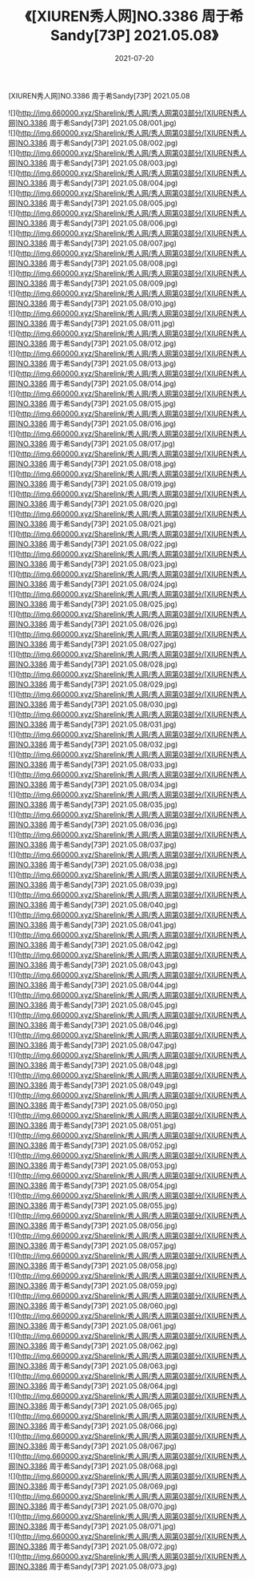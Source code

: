 ﻿---
layout: post
title:  《[XIUREN秀人网]NO.3386 周于希Sandy[73P] 2021.05.08》
date:   2021-07-20
img: http://img.660000.xyz/Sharelink/秀人网/秀人网第03部分/[XIUREN秀人网]NO.3386 周于希Sandy[73P] 2021.05.08/000.jpg
categories: [美女, 清纯, 唯美]
---

[XIUREN秀人网]NO.3386 周于希Sandy[73P] 2021.05.08

  ![](http://img.660000.xyz/Sharelink/秀人网/秀人网第03部分/[XIUREN秀人网]NO.3386 周于希Sandy[73P] 2021.05.08/001.jpg) <br> ![](http://img.660000.xyz/Sharelink/秀人网/秀人网第03部分/[XIUREN秀人网]NO.3386 周于希Sandy[73P] 2021.05.08/002.jpg) <br> ![](http://img.660000.xyz/Sharelink/秀人网/秀人网第03部分/[XIUREN秀人网]NO.3386 周于希Sandy[73P] 2021.05.08/003.jpg) <br> ![](http://img.660000.xyz/Sharelink/秀人网/秀人网第03部分/[XIUREN秀人网]NO.3386 周于希Sandy[73P] 2021.05.08/004.jpg) <br> ![](http://img.660000.xyz/Sharelink/秀人网/秀人网第03部分/[XIUREN秀人网]NO.3386 周于希Sandy[73P] 2021.05.08/005.jpg) <br> ![](http://img.660000.xyz/Sharelink/秀人网/秀人网第03部分/[XIUREN秀人网]NO.3386 周于希Sandy[73P] 2021.05.08/006.jpg) <br> ![](http://img.660000.xyz/Sharelink/秀人网/秀人网第03部分/[XIUREN秀人网]NO.3386 周于希Sandy[73P] 2021.05.08/007.jpg) <br> ![](http://img.660000.xyz/Sharelink/秀人网/秀人网第03部分/[XIUREN秀人网]NO.3386 周于希Sandy[73P] 2021.05.08/008.jpg) <br> ![](http://img.660000.xyz/Sharelink/秀人网/秀人网第03部分/[XIUREN秀人网]NO.3386 周于希Sandy[73P] 2021.05.08/009.jpg) <br> ![](http://img.660000.xyz/Sharelink/秀人网/秀人网第03部分/[XIUREN秀人网]NO.3386 周于希Sandy[73P] 2021.05.08/010.jpg) <br> ![](http://img.660000.xyz/Sharelink/秀人网/秀人网第03部分/[XIUREN秀人网]NO.3386 周于希Sandy[73P] 2021.05.08/011.jpg) <br> ![](http://img.660000.xyz/Sharelink/秀人网/秀人网第03部分/[XIUREN秀人网]NO.3386 周于希Sandy[73P] 2021.05.08/012.jpg) <br> ![](http://img.660000.xyz/Sharelink/秀人网/秀人网第03部分/[XIUREN秀人网]NO.3386 周于希Sandy[73P] 2021.05.08/013.jpg) <br> ![](http://img.660000.xyz/Sharelink/秀人网/秀人网第03部分/[XIUREN秀人网]NO.3386 周于希Sandy[73P] 2021.05.08/014.jpg) <br> ![](http://img.660000.xyz/Sharelink/秀人网/秀人网第03部分/[XIUREN秀人网]NO.3386 周于希Sandy[73P] 2021.05.08/015.jpg) <br> ![](http://img.660000.xyz/Sharelink/秀人网/秀人网第03部分/[XIUREN秀人网]NO.3386 周于希Sandy[73P] 2021.05.08/016.jpg) <br> ![](http://img.660000.xyz/Sharelink/秀人网/秀人网第03部分/[XIUREN秀人网]NO.3386 周于希Sandy[73P] 2021.05.08/017.jpg) <br> ![](http://img.660000.xyz/Sharelink/秀人网/秀人网第03部分/[XIUREN秀人网]NO.3386 周于希Sandy[73P] 2021.05.08/018.jpg) <br> ![](http://img.660000.xyz/Sharelink/秀人网/秀人网第03部分/[XIUREN秀人网]NO.3386 周于希Sandy[73P] 2021.05.08/019.jpg) <br> ![](http://img.660000.xyz/Sharelink/秀人网/秀人网第03部分/[XIUREN秀人网]NO.3386 周于希Sandy[73P] 2021.05.08/020.jpg) <br> ![](http://img.660000.xyz/Sharelink/秀人网/秀人网第03部分/[XIUREN秀人网]NO.3386 周于希Sandy[73P] 2021.05.08/021.jpg) <br> ![](http://img.660000.xyz/Sharelink/秀人网/秀人网第03部分/[XIUREN秀人网]NO.3386 周于希Sandy[73P] 2021.05.08/022.jpg) <br> ![](http://img.660000.xyz/Sharelink/秀人网/秀人网第03部分/[XIUREN秀人网]NO.3386 周于希Sandy[73P] 2021.05.08/023.jpg) <br> ![](http://img.660000.xyz/Sharelink/秀人网/秀人网第03部分/[XIUREN秀人网]NO.3386 周于希Sandy[73P] 2021.05.08/024.jpg) <br> ![](http://img.660000.xyz/Sharelink/秀人网/秀人网第03部分/[XIUREN秀人网]NO.3386 周于希Sandy[73P] 2021.05.08/025.jpg) <br> ![](http://img.660000.xyz/Sharelink/秀人网/秀人网第03部分/[XIUREN秀人网]NO.3386 周于希Sandy[73P] 2021.05.08/026.jpg) <br> ![](http://img.660000.xyz/Sharelink/秀人网/秀人网第03部分/[XIUREN秀人网]NO.3386 周于希Sandy[73P] 2021.05.08/027.jpg) <br> ![](http://img.660000.xyz/Sharelink/秀人网/秀人网第03部分/[XIUREN秀人网]NO.3386 周于希Sandy[73P] 2021.05.08/028.jpg) <br> ![](http://img.660000.xyz/Sharelink/秀人网/秀人网第03部分/[XIUREN秀人网]NO.3386 周于希Sandy[73P] 2021.05.08/029.jpg) <br> ![](http://img.660000.xyz/Sharelink/秀人网/秀人网第03部分/[XIUREN秀人网]NO.3386 周于希Sandy[73P] 2021.05.08/030.jpg) <br> ![](http://img.660000.xyz/Sharelink/秀人网/秀人网第03部分/[XIUREN秀人网]NO.3386 周于希Sandy[73P] 2021.05.08/031.jpg) <br> ![](http://img.660000.xyz/Sharelink/秀人网/秀人网第03部分/[XIUREN秀人网]NO.3386 周于希Sandy[73P] 2021.05.08/032.jpg) <br> ![](http://img.660000.xyz/Sharelink/秀人网/秀人网第03部分/[XIUREN秀人网]NO.3386 周于希Sandy[73P] 2021.05.08/033.jpg) <br> ![](http://img.660000.xyz/Sharelink/秀人网/秀人网第03部分/[XIUREN秀人网]NO.3386 周于希Sandy[73P] 2021.05.08/034.jpg) <br> ![](http://img.660000.xyz/Sharelink/秀人网/秀人网第03部分/[XIUREN秀人网]NO.3386 周于希Sandy[73P] 2021.05.08/035.jpg) <br> ![](http://img.660000.xyz/Sharelink/秀人网/秀人网第03部分/[XIUREN秀人网]NO.3386 周于希Sandy[73P] 2021.05.08/036.jpg) <br> ![](http://img.660000.xyz/Sharelink/秀人网/秀人网第03部分/[XIUREN秀人网]NO.3386 周于希Sandy[73P] 2021.05.08/037.jpg) <br> ![](http://img.660000.xyz/Sharelink/秀人网/秀人网第03部分/[XIUREN秀人网]NO.3386 周于希Sandy[73P] 2021.05.08/038.jpg) <br> ![](http://img.660000.xyz/Sharelink/秀人网/秀人网第03部分/[XIUREN秀人网]NO.3386 周于希Sandy[73P] 2021.05.08/039.jpg) <br> ![](http://img.660000.xyz/Sharelink/秀人网/秀人网第03部分/[XIUREN秀人网]NO.3386 周于希Sandy[73P] 2021.05.08/040.jpg) <br> ![](http://img.660000.xyz/Sharelink/秀人网/秀人网第03部分/[XIUREN秀人网]NO.3386 周于希Sandy[73P] 2021.05.08/041.jpg) <br> ![](http://img.660000.xyz/Sharelink/秀人网/秀人网第03部分/[XIUREN秀人网]NO.3386 周于希Sandy[73P] 2021.05.08/042.jpg) <br> ![](http://img.660000.xyz/Sharelink/秀人网/秀人网第03部分/[XIUREN秀人网]NO.3386 周于希Sandy[73P] 2021.05.08/043.jpg) <br> ![](http://img.660000.xyz/Sharelink/秀人网/秀人网第03部分/[XIUREN秀人网]NO.3386 周于希Sandy[73P] 2021.05.08/044.jpg) <br> ![](http://img.660000.xyz/Sharelink/秀人网/秀人网第03部分/[XIUREN秀人网]NO.3386 周于希Sandy[73P] 2021.05.08/045.jpg) <br> ![](http://img.660000.xyz/Sharelink/秀人网/秀人网第03部分/[XIUREN秀人网]NO.3386 周于希Sandy[73P] 2021.05.08/046.jpg) <br> ![](http://img.660000.xyz/Sharelink/秀人网/秀人网第03部分/[XIUREN秀人网]NO.3386 周于希Sandy[73P] 2021.05.08/047.jpg) <br> ![](http://img.660000.xyz/Sharelink/秀人网/秀人网第03部分/[XIUREN秀人网]NO.3386 周于希Sandy[73P] 2021.05.08/048.jpg) <br> ![](http://img.660000.xyz/Sharelink/秀人网/秀人网第03部分/[XIUREN秀人网]NO.3386 周于希Sandy[73P] 2021.05.08/049.jpg) <br> ![](http://img.660000.xyz/Sharelink/秀人网/秀人网第03部分/[XIUREN秀人网]NO.3386 周于希Sandy[73P] 2021.05.08/050.jpg) <br> ![](http://img.660000.xyz/Sharelink/秀人网/秀人网第03部分/[XIUREN秀人网]NO.3386 周于希Sandy[73P] 2021.05.08/051.jpg) <br> ![](http://img.660000.xyz/Sharelink/秀人网/秀人网第03部分/[XIUREN秀人网]NO.3386 周于希Sandy[73P] 2021.05.08/052.jpg) <br> ![](http://img.660000.xyz/Sharelink/秀人网/秀人网第03部分/[XIUREN秀人网]NO.3386 周于希Sandy[73P] 2021.05.08/053.jpg) <br> ![](http://img.660000.xyz/Sharelink/秀人网/秀人网第03部分/[XIUREN秀人网]NO.3386 周于希Sandy[73P] 2021.05.08/054.jpg) <br> ![](http://img.660000.xyz/Sharelink/秀人网/秀人网第03部分/[XIUREN秀人网]NO.3386 周于希Sandy[73P] 2021.05.08/055.jpg) <br> ![](http://img.660000.xyz/Sharelink/秀人网/秀人网第03部分/[XIUREN秀人网]NO.3386 周于希Sandy[73P] 2021.05.08/056.jpg) <br> ![](http://img.660000.xyz/Sharelink/秀人网/秀人网第03部分/[XIUREN秀人网]NO.3386 周于希Sandy[73P] 2021.05.08/057.jpg) <br> ![](http://img.660000.xyz/Sharelink/秀人网/秀人网第03部分/[XIUREN秀人网]NO.3386 周于希Sandy[73P] 2021.05.08/058.jpg) <br> ![](http://img.660000.xyz/Sharelink/秀人网/秀人网第03部分/[XIUREN秀人网]NO.3386 周于希Sandy[73P] 2021.05.08/059.jpg) <br> ![](http://img.660000.xyz/Sharelink/秀人网/秀人网第03部分/[XIUREN秀人网]NO.3386 周于希Sandy[73P] 2021.05.08/060.jpg) <br> ![](http://img.660000.xyz/Sharelink/秀人网/秀人网第03部分/[XIUREN秀人网]NO.3386 周于希Sandy[73P] 2021.05.08/061.jpg) <br> ![](http://img.660000.xyz/Sharelink/秀人网/秀人网第03部分/[XIUREN秀人网]NO.3386 周于希Sandy[73P] 2021.05.08/062.jpg) <br> ![](http://img.660000.xyz/Sharelink/秀人网/秀人网第03部分/[XIUREN秀人网]NO.3386 周于希Sandy[73P] 2021.05.08/063.jpg) <br> ![](http://img.660000.xyz/Sharelink/秀人网/秀人网第03部分/[XIUREN秀人网]NO.3386 周于希Sandy[73P] 2021.05.08/064.jpg) <br> ![](http://img.660000.xyz/Sharelink/秀人网/秀人网第03部分/[XIUREN秀人网]NO.3386 周于希Sandy[73P] 2021.05.08/065.jpg) <br> ![](http://img.660000.xyz/Sharelink/秀人网/秀人网第03部分/[XIUREN秀人网]NO.3386 周于希Sandy[73P] 2021.05.08/066.jpg) <br> ![](http://img.660000.xyz/Sharelink/秀人网/秀人网第03部分/[XIUREN秀人网]NO.3386 周于希Sandy[73P] 2021.05.08/067.jpg) <br> ![](http://img.660000.xyz/Sharelink/秀人网/秀人网第03部分/[XIUREN秀人网]NO.3386 周于希Sandy[73P] 2021.05.08/068.jpg) <br> ![](http://img.660000.xyz/Sharelink/秀人网/秀人网第03部分/[XIUREN秀人网]NO.3386 周于希Sandy[73P] 2021.05.08/069.jpg) <br> ![](http://img.660000.xyz/Sharelink/秀人网/秀人网第03部分/[XIUREN秀人网]NO.3386 周于希Sandy[73P] 2021.05.08/070.jpg) <br> ![](http://img.660000.xyz/Sharelink/秀人网/秀人网第03部分/[XIUREN秀人网]NO.3386 周于希Sandy[73P] 2021.05.08/071.jpg) <br> ![](http://img.660000.xyz/Sharelink/秀人网/秀人网第03部分/[XIUREN秀人网]NO.3386 周于希Sandy[73P] 2021.05.08/072.jpg) <br> ![](http://img.660000.xyz/Sharelink/秀人网/秀人网第03部分/[XIUREN秀人网]NO.3386 周于希Sandy[73P] 2021.05.08/073.jpg) <br>